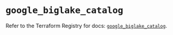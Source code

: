 # `google_biglake_catalog`

Refer to the Terraform Registry for docs: [`google_biglake_catalog`](https://registry.terraform.io/providers/hashicorp/google/6.44.0/docs/resources/biglake_catalog).
